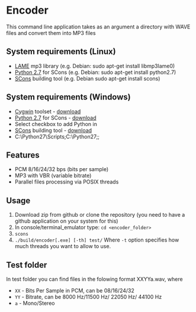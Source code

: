 # Encoder
This command line application takes as an argument a directory with WAVE files and convert them into MP3 files

## System requirements (Linux)
* [LAME](http://lame.sourceforge.net/) mp3 library (e.g. Debian: sudo apt-get install libmp3lame0)
* [Python 2.7](https://www.python.org/) for SCons (e.g. Debian: sudo apt-get install python2.7)
* [SCons](http://scons.org/) building tool (e.g. Debian sudo apt-get install scons)

## System requirements (Windows)
* [Cygwin](https://www.cygwin.com/) toolset - [download](https://cygwin.com/install.html)
* [Python 2.7](https://www.python.org) for SCons - [download](https://www.python.org/downloads/)
* Select checkbox to add Python in 
* [SCons](http://scons.org/) building tool - [download](http://prdownloads.sourceforge.net/scons/scons-2.5.0-setup.exe)
* C:\Python27\Scripts;C:\Python27;;

## Features
* PCM 8/16/24/32 bps (bits per sample) 
* MP3 with VBR (variable bitrate)
* Parallel files processing via POSIX threads

## Usage
1. Download zip from github or clone the repository (you need to have a github application on your system for this)
2. In console/terminal_emulator type: `cd <encoder_folder>`
3. `scons`
4. `./build/encoder[.exe] [-th] test/` Where `-t` option specifies how much threads you want to allow to use.

## Test folder
In test folder you can find files in the folowing format XXYYa.wav, where
* `XX` - Bits Per Sample in PCM, can be 08/16/24/32
* `YY` - Bitrate, can be 8000 Hz/11500 Hz/ 22050 Hz/ 44100 Hz
* `a`  - Mono/Stereo
